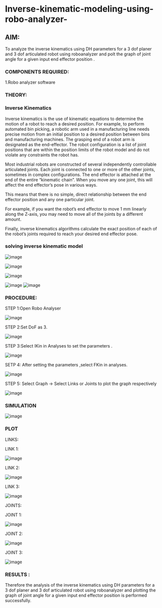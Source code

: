 # Inverse-kinematic-modeling-using-robo-analyzer-

 
## AIM: 
To analyze the inverse kinematics using DH parameters for a 3 dof planer and 3 dof articulated robot using roboanalyzer and polt the graph of joint angle for a given  input end effector position .


### COMPONENTS REQUIRED:
1.Robo analyzer software  


### THEORY: 
  
### Inverse Kinematics
 

Inverse kinematics is the use of kinematic equations to determine the motion of a robot to reach a desired position. For example, to perform automated bin picking, a robotic arm used in a manufacturing line needs precise motion from an initial position to a desired position between bins and manufacturing machines. The grasping end of a robot arm is designated as the end-effector. The robot configuration is a list of joint positions that are within the position limits of the robot model and do not violate any constraints the robot has.

 Most industrial robots are constructed of several independently controllable articulated joints. Each joint is connected to one or more of the other joints, sometimes in complex configurations. The end effector is attached at the end of the entire “kinematic chain”. When you move any one joint, this will affect the end effector’s pose in various ways.

This means that there is no simple, direct relationship between the end effector position and any one particular joint.

For example, if you want the robot’s end effector to move 1 mm linearly along the Z-axis, you may need to move all of the joints by a different amount.

Finally, inverse kinematics algorithms calculate the exact position of each of the robot’s joints required to reach your desired end effector pose.

### solving inverse kinematic model 
![image](https://user-images.githubusercontent.com/36288975/170622829-3fe97ef7-8ef1-44af-afae-b0954871aa0c.png)


![image](https://user-images.githubusercontent.com/36288975/170622902-f48fd9c7-f2ec-4fd5-904b-ea51be8298c3.png)

![image](https://user-images.githubusercontent.com/36288975/170622934-a3fd7f77-7eb2-4408-b66d-d6e3adbd1f99.png)

![image](https://user-images.githubusercontent.com/36288975/170622982-9c4d8b23-1563-4e17-9616-87bcc4f4501d.png)
![image](https://user-images.githubusercontent.com/36288975/170623020-f27efc12-bb58-4f62-840d-af544ac6689e.png)

### PROCEDURE:
STEP 1:Open Robo Analyser

![image](https://github.com/Dhanush12022004/Inverse-kinematic-modeling-using-robo-analyzer-/assets/128135558/66def37e-14a5-4b1e-9e9b-d6eb6b45a2a3)

STEP 2:Set DoF as 3.

![image](https://github.com/Dhanush12022004/Inverse-kinematic-modeling-using-robo-analyzer-/assets/128135558/40e1f10c-b319-43b0-924d-150f001873de)

STEP 3:Select IKin in Analyses to set the parameters .

![image](https://github.com/Dhanush12022004/Inverse-kinematic-modeling-using-robo-analyzer-/assets/128135558/345d3fa9-f489-4359-a654-deb01d95b8cb)

SETP 4: After setting the parameters ,select FKin in analyses.

 ![image](https://github.com/Dhanush12022004/Inverse-kinematic-modeling-using-robo-analyzer-/assets/128135558/ee5297f5-22b9-4815-92bd-e64c70263c78)

STEP 5: Select Graph -> Select Links or Joints to plot the graph respectively

![image](https://github.com/Dhanush12022004/Inverse-kinematic-modeling-using-robo-analyzer-/assets/128135558/df9bc708-8716-4431-95da-4f7fe91c7456)






### SIMULATION 
 
 
 ![image](https://github.com/Dhanush12022004/Inverse-kinematic-modeling-using-robo-analyzer-/assets/128135558/ee5297f5-22b9-4815-92bd-e64c70263c78)

 
 
 
 
 ### PLOT 
 
 LINKS:
 
 LINK 1:
 
 ![image](https://github.com/Dhanush12022004/Inverse-kinematic-modeling-using-robo-analyzer-/assets/128135558/e93e95af-b48a-4efc-be66-ea4036e21f74)


LINK 2:

![image](https://github.com/Dhanush12022004/Inverse-kinematic-modeling-using-robo-analyzer-/assets/128135558/df9bc708-8716-4431-95da-4f7fe91c7456)

LINK 3:

![image](https://github.com/Dhanush12022004/Inverse-kinematic-modeling-using-robo-analyzer-/assets/128135558/8d5a9788-071a-4aba-9a87-4868ef510970)


JOINTS:

JOINT 1:

![image](https://github.com/Dhanush12022004/Inverse-kinematic-modeling-using-robo-analyzer-/assets/128135558/fd461064-7add-438d-b45b-562046d3536e)


JOINT 2:

![image](https://github.com/Dhanush12022004/Inverse-kinematic-modeling-using-robo-analyzer-/assets/128135558/bf8f62eb-f20c-4ce8-bb4d-a17ff21573bc)

JOINT 3:

![image](https://github.com/Dhanush12022004/Inverse-kinematic-modeling-using-robo-analyzer-/assets/128135558/2618db91-2391-403e-9e4b-7d4d88655dc0)



 
 
 
 
 
 
 
 


### RESULTS :  
Therefore the  analysis of the inverse kinematics using DH parameters for a 3 dof planer and 3 dof articulated robot using roboanalyzer and plotting  the graph of joint angle for a given  input end effector position is performed successfully.
